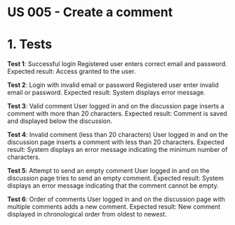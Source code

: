 # US 005 - Create a comment

# 1. Tests

**Test 1**: Successful login
Registered user enters correct email and password.
Expected result: Access granted to the user.

**Test 2**: Login with invalid email or password
Registered user enter invalid email or password.
Expected result: System displays error message.

**Test 3**: Valid comment
User logged in and on the discussion page inserts a comment with more than 20 characters.
Expected result: Comment is saved and displayed below the discussion.

**Test 4**: Invalid comment (less than 20 characters)
User logged in and on the discussion page inserts a comment with less than 20 characters.
Expected result: System displays an error message indicating the minimum number of characters.

**Test 5**: Attempt to send an empty comment
User logged in and on the discussion page tries to send an empty comment.
Expected result: System displays an error message indicating that the comment cannot be empty.

**Test 6**: Order of comments
User logged in and on the discussion page with multiple comments adds a new comment.
Expected result: New comment displayed in chronological order from oldest to newest.
